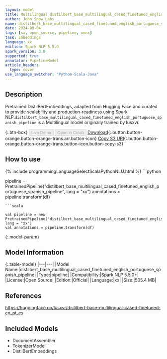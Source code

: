 ```yaml
---
layout: model
title: Multilingual distilbert_base_multilingual_cased_finetuned_english_portuguese_spanish_pipeline pipeline DistilBertEmbeddings from lusxvr
author: John Snow Labs
name: distilbert_base_multilingual_cased_finetuned_english_portuguese_spanish_pipeline
date: 2024-09-04
tags: [xx, open_source, pipeline, onnx]
task: Embeddings
language: xx
edition: Spark NLP 5.5.0
spark_version: 3.0
supported: true
annotator: PipelineModel
article_header:
  type: cover
use_language_switcher: "Python-Scala-Java"
---
```


## Description

Pretrained DistilBertEmbeddings, adapted from Hugging Face and curated to provide scalability and production-readiness using Spark NLP.`distilbert_base_multilingual_cased_finetuned_english_portuguese_spanish_pipeline` is a Multilingual model originally trained by lusxvr.

{:.btn-box}
<button class="button button-orange" disabled>Live Demo</button>
<button class="button button-orange" disabled>Open in Colab</button>
[Download](https://s3.amazonaws.com/auxdata.johnsnowlabs.com/public/models/distilbert_base_multilingual_cased_finetuned_english_portuguese_spanish_pipeline_xx_5.5.0_3.0_1725413926804.zip){:.button.button-orange.button-orange-trans.arr.button-icon}
[Copy S3 URI](s3://auxdata.johnsnowlabs.com/public/models/distilbert_base_multilingual_cased_finetuned_english_portuguese_spanish_pipeline_xx_5.5.0_3.0_1725413926804.zip){:.button.button-orange.button-orange-trans.button-icon.button-copy-s3}

## How to use



<div class="tabs-box" markdown="1">
{% include programmingLanguageSelectScalaPythonNLU.html %}
```python

pipeline = PretrainedPipeline("distilbert_base_multilingual_cased_finetuned_english_portuguese_spanish_pipeline", lang = "xx")
annotations =  pipeline.transform(df)   

```
```scala

val pipeline = new PretrainedPipeline("distilbert_base_multilingual_cased_finetuned_english_portuguese_spanish_pipeline", lang = "xx")
val annotations = pipeline.transform(df)

```
</div>

{:.model-param}
## Model Information

{:.table-model}
|---|---|
|Model Name:|distilbert_base_multilingual_cased_finetuned_english_portuguese_spanish_pipeline|
|Type:|pipeline|
|Compatibility:|Spark NLP 5.5.0+|
|License:|Open Source|
|Edition:|Official|
|Language:|xx|
|Size:|505.4 MB|

## References

https://huggingface.co/lusxvr/distilbert-base-multilingual-cased-finetuned-en_pt_es

## Included Models

- DocumentAssembler
- TokenizerModel
- DistilBertEmbeddings